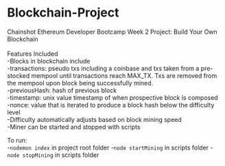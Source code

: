 # Blockchain-Project
Chainshot Ethereum Developer Bootcamp Week 2 Project: Build Your Own Blockchain <br />
<br />
Features Included<br />
-Blocks in blockchain include<br />
    -transactions: pseudo txs including a coinbase and txs taken from a pre-stocked mempool until transactions reach MAX_TX. Txs are removed from the mempool upon block being successfully mined.<br />
    -previousHash: hash of previous block<br />
    -timestamp: unix value timestamp of when prospective block is composed<br />
    -nonce: value that is iterated to produce a block hash below the difficulty level<br />
-Difficulty automatically adjusts based on block mining speed<br />
-Miner can be started and stopped with scripts<br />

To run:<br />
-```nodemon index``` in project root folder
-```node startMining``` in scripts folder
-```node stopMining``` in scripts folder